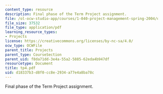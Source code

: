 ```yaml
---
content_type: resource
description: Final phase of the Term Project assignment.
file: /ol-ocw-studio-app/courses/1-040-project-management-spring-2004/d18337b3d8f0cc8e2934a77e4a8ba78c_tp4.pdf
file_size: 37532
file_type: application/pdf
learning_resource_types:
- Projects
license: https://creativecommons.org/licenses/by-nc-sa/4.0/
ocw_type: OCWFile
parent_title: Projects
parent_type: CourseSection
parent_uid: f8da71dd-3e4a-55a2-5885-62eda4b947df
resourcetype: Document
title: tp4.pdf
uid: d18337b3-d8f0-cc8e-2934-a77e4a8ba78c
---
```

Final phase of the Term Project assignment.